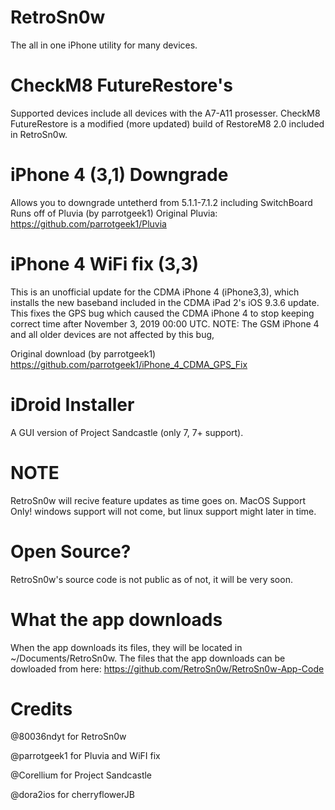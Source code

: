 # RetroSn0w

The all in one iPhone utility for many devices.

# CheckM8 FutureRestore's

Supported devices include all devices with the A7-A11 prosesser.
CheckM8 FutureRestore is a modified (more updated) build of RestoreM8 2.0 included in RetroSn0w.

# iPhone 4 (3,1) Downgrade

Allows you to downgrade untetherd from 5.1.1-7.1.2 including SwitchBoard
Runs off of Pluvia (by parrotgeek1) Original Pluvia: https://github.com/parrotgeek1/Pluvia
# iPhone 4 WiFi fix (3,3) 

This is an unofficial update for the CDMA iPhone 4 (iPhone3,3), which installs the new baseband included in the CDMA iPad 2's iOS 9.3.6 update. This fixes the GPS bug which caused the CDMA iPhone 4 to stop keeping correct time after November 3, 2019 00:00 UTC.
NOTE: The GSM iPhone 4 and all older devices are not affected by this bug,

Original download (by parrotgeek1) https://github.com/parrotgeek1/iPhone_4_CDMA_GPS_Fix

# iDroid Installer

A GUI version of Project Sandcastle (only 7, 7+ support).

# NOTE

RetroSn0w will recive feature updates as time goes on.
MacOS Support Only! windows support will not come, but linux support might later in time.

# Open Source?

RetroSn0w's source code is not public as of not, it will be very soon.

# What the app downloads

When the app downloads its files, they will be located in ~/Documents/RetroSn0w.
The files that the app downloads can be dowloaded from here: https://github.com/RetroSn0w/RetroSn0w-App-Code

# Credits 

@80036ndyt for RetroSn0w

@parrotgeek1 for Pluvia and WiFI fix

@Corellium for Project Sandcastle

@dora2ios for cherryflowerJB
